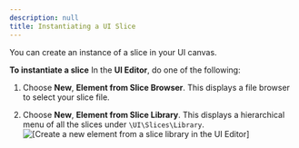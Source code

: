 ```yaml
---
description: null
title: Instantiating a UI Slice
---
```


You can create an instance of a slice in your UI canvas.

**To instantiate a slice**
In the **UI Editor**, do one of the following:

1. Choose **New**, **Element from Slice Browser**. This displays a file browser to select your slice file.

1. Choose **New**, **Element from Slice Library**. This displays a hierarchical menu of all the slices under `\UI\Slices\Library`.
![\[Create a new element from a slice library in the UI Editor\]](/images/user-guide/game_ui_editor/element-from-slice-library.png)
